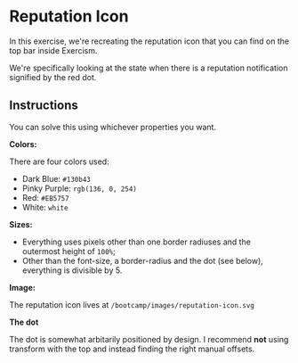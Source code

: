 # Reputation Icon

In this exercise, we're recreating the reputation icon that you can find on the top bar inside Exercism.

We're specifically looking at the state when there is a reputation notification signified by the red dot.

## Instructions

You can solve this using whichever properties you want.

**Colors:**

There are four colors used:

- Dark Blue: `#130b43`
- Pinky Purple: `rgb(136, 0, 254)`
- Red: `#EB5757`
- White: `white`

**Sizes:**

- Everything uses pixels other than one border radiuses and the outermost height of `100%`;
- Other than the font-size, a border-radius and the dot (see below), everything is divisible by 5.

**Image:**

The reputation icon lives at
`/bootcamp/images/reputation-icon.svg`

**The dot**

The dot is somewhat arbitarily positioned by design. I recommend **not** using transform with the top and instead finding the right manual offsets.

